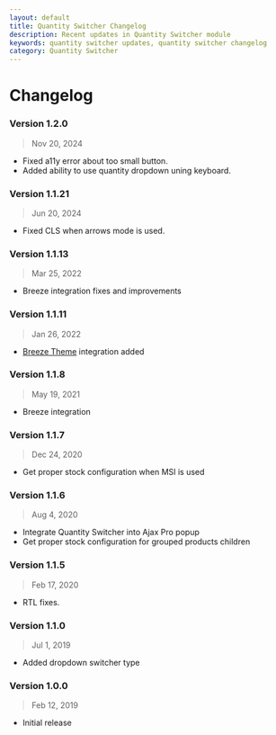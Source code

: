 ```yaml
---
layout: default
title: Quantity Switcher Changelog
description: Recent updates in Quantity Switcher module
keywords: quantity switcher updates, quantity switcher changelog
category: Quantity Switcher
---
```


# Changelog

### Version 1.2.0

> Nov 20, 2024

 -  Fixed a11y error about too small button.
 -  Added ability to use quantity dropdown uning keyboard.

### Version 1.1.21

> Jun 20, 2024

 -  Fixed CLS when arrows mode is used.

### Version 1.1.13

> Mar 25, 2022

 -  Breeze integration fixes and improvements

### Version 1.1.11

> Jan 26, 2022

 -  [Breeze Theme](https://breezefront.com) integration added

### Version 1.1.8

> May 19, 2021

 -  Breeze integration

### Version 1.1.7

> Dec 24, 2020

 -  Get proper stock configuration when MSI is used

### Version 1.1.6

> Aug 4, 2020

 -  Integrate Quantity Switcher into Ajax Pro popup
 -  Get proper stock configuration for grouped products children

### Version 1.1.5

> Feb 17, 2020

 -  RTL fixes.

### Version 1.1.0

> Jul 1, 2019

 -  Added dropdown switcher type

### Version 1.0.0

> Feb 12, 2019

 -  Initial release

